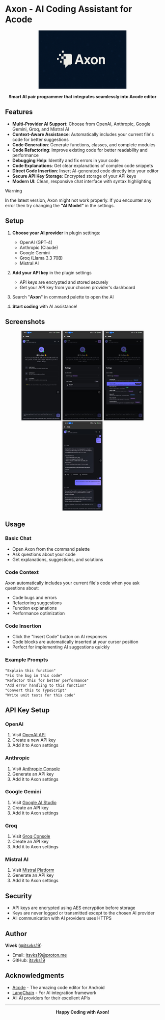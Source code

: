 # Axon - AI Coding Assistant for Acode

<div align="center">
  <img src="https://raw.githubusercontent.com/itsvks19/axon-acode/refs/heads/main/banner.png" alt="Axon Banner" height="190"/>
  
  **Smart AI pair programmer that integrates seamlessly into Acode editor**
</div>

## Features

- **Multi-Provider AI Support**: Choose from OpenAI, Anthropic, Google Gemini, Groq, and Mistral AI
- **Context-Aware Assistance**: Automatically includes your current file's code for better suggestions
- **Code Generation**: Generate functions, classes, and complete modules
- **Code Refactoring**: Improve existing code for better readability and performance
- **Debugging Help**: Identify and fix errors in your code
- **Code Explanations**: Get clear explanations of complex code snippets
- **Direct Code Insertion**: Insert AI-generated code directly into your editor
- **Secure API Key Storage**: Encrypted storage of your API keys
- **Modern UI**: Clean, responsive chat interface with syntax highlighting

> [!WARNING]
> In the latest version, Axon might not work properly. If you encounter any error then try changing the **"AI Model"** in the settings.

## Setup

1. **Choose your AI provider** in plugin settings:
   - OpenAI (GPT-4)
   - Anthropic (Claude)
   - Google Gemini
   - Groq (Llama 3.3 70B)
   - Mistral AI

2. **Add your API key** in the plugin settings
   - API keys are encrypted and stored securely
   - Get your API key from your chosen provider's dashboard

3. Search "**Axon**" in command palette to open the AI

4. **Start coding** with AI assistance!

## Screenshots

<div align="center">
  <img src="screenshots/screenshot01.jpeg" alt="Screenshot" width="130"/>
  <img src="screenshots/screenshot02.jpeg" alt="Screenshot" width="130"/>
  <img src="screenshots/screenshot03.jpeg" alt="Screenshot" width="130"/>
  <img src="screenshots/screenshot04.jpeg" alt="Screenshot" width="130"/>
</div>

## Usage

### Basic Chat
- Open Axon from the command palette
- Ask questions about your code
- Get explanations, suggestions, and solutions

### Code Context
Axon automatically includes your current file's code when you ask questions about:
- Code bugs and errors
- Refactoring suggestions
- Function explanations
- Performance optimization

### Code Insertion
- Click the "Insert Code" button on AI responses
- Code blocks are automatically inserted at your cursor position
- Perfect for implementing AI suggestions quickly

### Example Prompts
```
"Explain this function"
"Fix the bug in this code"
"Refactor this for better performance"
"Add error handling to this function"
"Convert this to TypeScript"
"Write unit tests for this code"
```

## API Key Setup

### OpenAI
1. Visit [OpenAI API](https://platform.openai.com/api-keys)
2. Create a new API key
3. Add it to Axon settings

### Anthropic
1. Visit [Anthropic Console](https://console.anthropic.com/settings/keys)
2. Generate an API key
3. Add it to Axon settings

### Google Gemini
1. Visit [Google AI Studio](https://aistudio.google.com/app/apikey)
2. Create an API key
3. Add it to Axon settings

### Groq
1. Visit [Groq Console](https://console.groq.com/keys)
2. Create an API key
3. Add it to Axon settings

### Mistral AI
1. Visit [Mistral Platform](https://console.mistral.ai/api-keys)
2. Generate an API key
3. Add it to Axon settings

## Security

- API keys are encrypted using AES encryption before storage
- Keys are never logged or transmitted except to the chosen AI provider
- All communication with AI providers uses HTTPS

## Author

**Vivek** ([@itsvks19](https://github.com/itsvks19))
- Email: itsvks19@proton.me
- GitHub: [itsvks19](https://github.com/itsvks19)

## Acknowledgments

- [Acode](https://acode.app) - The amazing code editor for Android
- [LangChain](https://langchain.com) - For AI integration framework
- All AI providers for their excellent APIs

---

<div align="center">
  <strong>Happy Coding with Axon!</strong>
</div>
